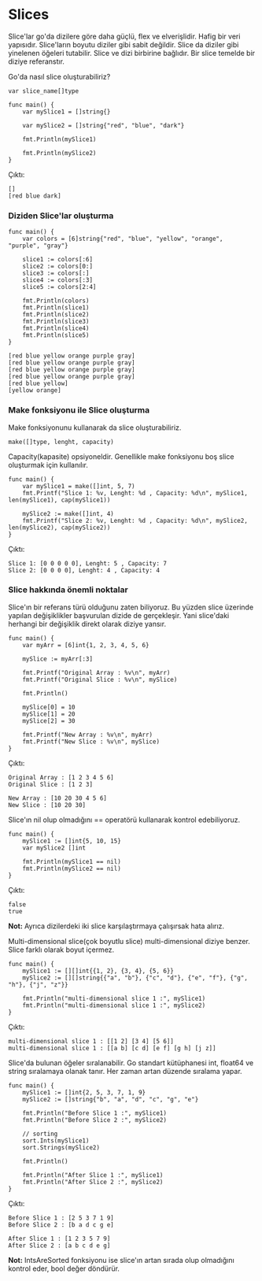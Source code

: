 # Slices

Slice'lar go'da dizilere göre daha güçlü, flex ve elverişlidir. Hafig bir veri yapısıdır. Slice'ların boyutu diziler gibi sabit değildir.
Slice da diziler gibi yinelenen öğeleri tutabilir. Slice ve dizi birbirine bağlıdır.
Bir slice temelde bir diziye referanstır.

Go'da nasıl slice oluşturabiliriz?

`var slice_name[]type`

```
func main() {
    var mySlice1 = []string{}
    
    var mySlice2 = []string{"red", "blue", "dark"}
    
    fmt.Println(mySlice1)
    
    fmt.Println(mySlice2)
}
```
Çıktı:
```
[]
[red blue dark]
```

### Diziden Slice'lar oluşturma

```
func main() {
	var colors = [6]string{"red", "blue", "yellow", "orange", "purple", "gray"}

	slice1 := colors[:6]
	slice2 := colors[0:]
	slice3 := colors[:]
	slice4 := colors[:3]
	slice5 := colors[2:4]

	fmt.Println(colors)
	fmt.Println(slice1)
	fmt.Println(slice2)
	fmt.Println(slice3)
	fmt.Println(slice4)
	fmt.Println(slice5)
}
```

```
[red blue yellow orange purple gray]
[red blue yellow orange purple gray]
[red blue yellow orange purple gray]
[red blue yellow orange purple gray]
[red blue yellow]                   
[yellow orange]  
```

### Make fonksiyonu ile Slice oluşturma 

Make fonksiyonunu kullanarak da slice oluşturabiliriz.

`make([]type, lenght, capacity)`

Capacity(kapasite) opsiyoneldir. Genellikle make fonksiyonu boş slice oluşturmak için kullanılır.

```
func main() {
	var mySlice1 = make([]int, 5, 7)
	fmt.Printf("Slice 1: %v, Lenght: %d , Capacity: %d\n", mySlice1, len(mySlice1), cap(mySlice1))

	mySlice2 := make([]int, 4)
	fmt.Printf("Slice 2: %v, Lenght: %d , Capacity: %d\n", mySlice2, len(mySlice2), cap(mySlice2))
}
```

Çıktı:
```
Slice 1: [0 0 0 0 0], Lenght: 5 , Capacity: 7
Slice 2: [0 0 0 0], Lenght: 4 , Capacity: 4  
```

### Slice hakkında önemli noktalar

Slice'ın bir referans türü olduğunu zaten biliyoruz. Bu yüzden slice üzerinde yapılan değişiklikler 
başvurulan dizide de gerçekleşir. Yani slice'daki herhangi bir değişiklik direkt olarak diziye yansır.


```
func main() {
	var myArr = [6]int{1, 2, 3, 4, 5, 6}

	mySlice := myArr[:3]

	fmt.Printf("Original Array : %v\n", myArr)
	fmt.Printf("Original Slice : %v\n", mySlice)

	fmt.Println()

	mySlice[0] = 10
	mySlice[1] = 20
	mySlice[2] = 30

	fmt.Printf("New Array : %v\n", myArr)
	fmt.Printf("New Slice : %v\n", mySlice)
}
```

Çıktı:
```
Original Array : [1 2 3 4 5 6]
Original Slice : [1 2 3]    
                            
New Array : [10 20 30 4 5 6]
New Slice : [10 20 30]  
```

Slice'ın nil olup olmadığını == operatörü kullanarak kontrol edebiliyoruz.

```
func main() {
	mySlice1 := []int{5, 10, 15}
	var mySlice2 []int

	fmt.Println(mySlice1 == nil)
	fmt.Println(mySlice2 == nil)
}
```

Çıktı:
```
false
true
```

**Not:** Ayrıca dizilerdeki iki slice karşılaştırmaya çalışırsak hata alırız.

Multi-dimensional slice(çok boyutlu slice) multi-dimensional diziye benzer.
Slice farklı olarak boyut içermez.

```
func main() {
	mySlice1 := [][]int{{1, 2}, {3, 4}, {5, 6}}
	mySlice2 := [][]string{{"a", "b"}, {"c", "d"}, {"e", "f"}, {"g", "h"}, {"j", "z"}}

	fmt.Println("multi-dimensional slice 1 :", mySlice1)
	fmt.Println("multi-dimensional slice 1 :", mySlice2)
}
```

Çıktı:
```
multi-dimensional slice 1 : [[1 2] [3 4] [5 6]]
multi-dimensional slice 1 : [[a b] [c d] [e f] [g h] [j z]]
```

Slice'da bulunan öğeler sıralanabilir. Go standart kütüphanesi int, float64 ve string 
sıralamaya olanak tanır. Her zaman artan düzende sıralama yapar.

```
func main() {
	mySlice1 := []int{2, 5, 3, 7, 1, 9}
	mySlice2 := []string{"b", "a", "d", "c", "g", "e"}

	fmt.Println("Before Slice 1 :", mySlice1)
	fmt.Println("Before Slice 2 :", mySlice2)

	// sorting
	sort.Ints(mySlice1)
	sort.Strings(mySlice2)

	fmt.Println()

	fmt.Println("After Slice 1 :", mySlice1)
	fmt.Println("After Slice 2 :", mySlice2)
}
```

Çıktı:
```
Before Slice 1 : [2 5 3 7 1 9]
Before Slice 2 : [b a d c g e]
                              
After Slice 1 : [1 2 3 5 7 9] 
After Slice 2 : [a b c d e g] 
```

**Not:** IntsAreSorted fonksiyonu ise slice'ın artan sırada olup olmadığını kontrol eder, bool değer döndürür.